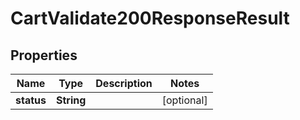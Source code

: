 

# CartValidate200ResponseResult


## Properties

Name | Type | Description | Notes
------------ | ------------- | ------------- | -------------
**status** | **String** |  |  [optional]



